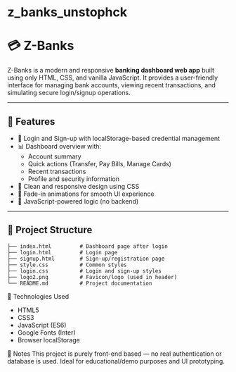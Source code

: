 # z_banks_unstophck
# 💳 Z-Banks

Z-Banks is a modern and responsive **banking dashboard web app** built using only HTML, CSS, and vanilla JavaScript. It provides a user-friendly interface for managing bank accounts, viewing recent transactions, and simulating secure login/signup operations.

---

## 🚀 Features

- 🔐 Login and Sign-up with localStorage-based credential management
- 📊 Dashboard overview with:
  - Account summary
  - Quick actions (Transfer, Pay Bills, Manage Cards)
  - Recent transactions
  - Profile and security information
- 🎨 Clean and responsive design using CSS
- 📱 Fade-in animations for smooth UI experience
- 🧠 JavaScript-powered logic (no backend)

---

## 📂 Project Structure

```plaintext
├── index.html         # Dashboard page after login
├── login.html         # Login page
├── signup.html        # Sign-up/registration page
├── style.css          # Common styles
├── login.css          # Login and sign-up styles
├── logo2.png          # Favicon/logo (used in header)
└── README.md          # Project documentation
````

🧩 Technologies Used
- HTML5
- CSS3
- JavaScript (ES6)
- Google Fonts (Inter)
- Browser localStorage

📌 Notes
This project is purely front-end based — no real authentication or database is used.
Ideal for educational/demo purposes and UI prototyping.
